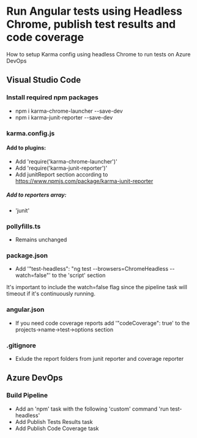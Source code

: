 # Run Angular tests using Headless Chrome, publish test results and code coverage
How to setup Karma config using headless Chrome to run tests on Azure DevOps

## Visual Studio Code
### Install required npm packages
- npm i karma-chrome-launcher --save-dev
- npm i karma-junit-reporter --save-dev
### karma.config.js
#### Add to plugins:
- Add 'require('karma-chrome-launcher')'
- Add 'require('karma-junit-reporter')'
- Add junitReport section according to https://www.npmjs.com/package/karma-junit-reporter
##### Add to reporters array:
- 'junit'
### pollyfills.ts
- Remains unchanged
### package.json
- Add '"test-headless": "ng test --browsers=ChromeHeadless --watch=false"' to the 'script' section

It's important to include the watch=false flag since the pipeline task will timeout if it's continuously running.
### angular.json
- If you need code coverage reports add '"codeCoverage": true' to the projects->name->test->options section
### .gitignore
- Exlude the report folders from junit reporter and coverage reporter
## Azure DevOps
### Build Pipeline
- Add an 'npm' task with the following 'custom' command 'run test-headless'
- Add Publish Tests Results task
- Add Publish Code Coverage task
